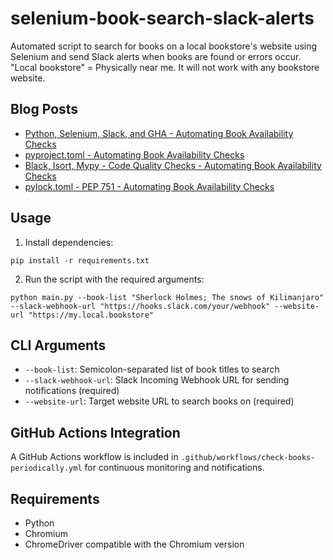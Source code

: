 # selenium-book-search-slack-alerts
Automated script to search for books on a local bookstore's website using Selenium and send Slack alerts when books are found or errors occur.  
"Local bookstore" = Physically near me. It will not work with any bookstore website.

## Blog Posts
- [Python, Selenium, Slack, and GHA - Automating Book Availability Checks](https://k-candidate.github.io/2025/08/19/python-selenium-slack-automating-book-availability-checks.html)
- [pyproject.toml - Automating Book Availability Checks](https://k-candidate.github.io/2025/08/23/pyproject-toml.html)
- [Black, Isort, Mypy - Code Quality Checks - Automating Book Availability Checks](https://k-candidate.github.io/2025/08/24/black-isort-mypy-code-quality-checks.html)
- [pylock.toml - PEP 751 - Automating Book Availability Checks](https://k-candidate.github.io/2025/08/25/pylock-toml-pep-751.html)

## Usage

1. Install dependencies:
```
pip install -r requirements.txt
```

2. Run the script with the required arguments:
```
python main.py --book-list "Sherlock Holmes; The snows of Kilimanjaro" --slack-webhook-url "https://hooks.slack.com/your/webhook" --website-url "https://my.local.bookstore"
```

## CLI Arguments

- `--book-list`: Semicolon-separated list of book titles to search
- `--slack-webhook-url`: Slack Incoming Webhook URL for sending notifications (required)
- `--website-url`: Target website URL to search books on (required)

## GitHub Actions Integration

A GitHub Actions workflow is included in `.github/workflows/check-books-periodically.yml` for continuous monitoring and notifications.

## Requirements

- Python
- Chromium
- ChromeDriver compatible with the Chromium version
